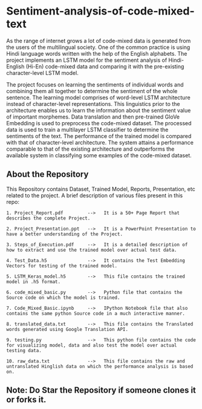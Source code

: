 # Sentiment-analysis-of-code-mixed-text

As the range of internet grows a lot of code-mixed data is generated from the users of the multilingual society. One of the common practice is using Hindi language words written with the help of the English alphabets. The project implements an LSTM model for the sentiment analysis of Hindi-English (Hi-En) code-mixed data and comparing it with the pre-existing character-level LSTM model.

The project focuses on learning the sentiments of individual words and combining them all together to determine the sentiment of the whole sentence. The learning model comprises of word-level LSTM architecture instead of character-level representations. This linguistics prior to the architecture enables us to learn the information about the sentiment value of important morphemes. Data translation and then pre-trained GloVe Embedding is used to preprocess the code-mixed dataset. The processed data is used to train a multilayer LSTM classifier to determine the sentiments of the text. The performance of the trained model is compared with that of character-level architecture. The system attains a performance comparable to that of the existing architecture and outperforms the available system in classifying some examples of the code-mixed dataset.

## About the Repository

This Repository contains Dataset, Trained Model, Reports, Presentation, etc related to the project. A brief description of various files present in this repo:

    1. Project_Report.pdf         -->   It is a 50+ Page Report that describes the complete Project.

    2. Project_Presentation.ppt   -->   It is a PowerPoint Presentation to have a better understanding of the Project.

    3. Steps_of_Execution.pdf     -->   It is a detailed description of how to extract and use the trained model over actual test data.

    4. Test_Data.h5               -->   It contains the Test Embedding Vectors for testing of the trained model.

    5. LSTM_Keras_model.h5        -->   This file contains the trained model in .h5 format.

    6. code_mixed_basic.py        -->   Python file that contains the Source code on which the model is trained.

    7. Code_Mixed_Basic.ipynb     -->   IPython Notebook file that also contains the same python Source code in a much interactive manner.

    8. translated_data.txt        -->   This file contains the Translated words generated using Google Translation API.

    9. testing.py                 -->   This python file contains the code for visualizing model, data and also test the model over actual testing data.
    
    10. raw_data.txt              -->   This file contains the raw and untranslated Hinglish data on which the performance analysis is based on.




## Note: Do Star the Repository if someone clones it or forks it.
